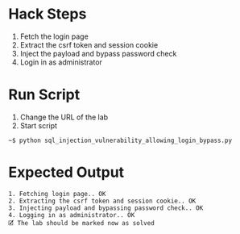 # Hack Steps

1. Fetch the login page
2. Extract the csrf token and session cookie
3. Inject the payload and bypass password check
4. Login in as administrator

# Run Script

1. Change the URL of the lab
2. Start script

```
~$ python sql_injection_vulnerability_allowing_login_bypass.py
```

# Expected Output

```
1. Fetching login page.. OK
2. Extracting the csrf token and session cookie.. OK
3. Injecting payload and bypassing password check.. OK
4. Logging in as administrator.. OK
🗹 The lab should be marked now as solved
```
